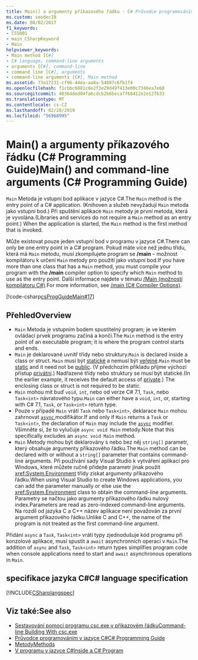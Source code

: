 ```yaml
---
title: Main() a argumenty příkazového řádku - C# Průvodce programováním pro službu
ms.custom: seodec18
ms.date: 08/02/2017
f1_keywords:
- CS5001
- main_CSharpKeyword
- Main
helpviewer_keywords:
- Main method [C#]
- C# language, command-line arguments
- arguments [C#], command-line
- command line [C#], arguments
- command-line arguments [C#], Main method
ms.assetid: 73a17231-cf96-44ea-aa8a-54807c6fb1f4
ms.openlocfilehash: f1cbbc6081c0e2f3e29d49f413e00c7346ea7e60
ms.sourcegitcommit: 40364ded04fa6cdcb2b6beca7f68412e2e12f633
ms.translationtype: MT
ms.contentlocale: cs-CZ
ms.lasthandoff: 02/28/2019
ms.locfileid: "56968995"
---
```

# <a name="main-and-command-line-arguments-c-programming-guide"></a><span data-ttu-id="87ead-102">Main() a argumenty příkazového řádku (C# Programming Guide)</span><span class="sxs-lookup"><span data-stu-id="87ead-102">Main() and command-line arguments (C# Programming Guide)</span></span>

<span data-ttu-id="87ead-103">`Main` Metoda je vstupní bod aplikace v jazyce C#.</span><span class="sxs-lookup"><span data-stu-id="87ead-103">The `Main` method is the entry point of a C# application.</span></span> <span data-ttu-id="87ead-104">(Knihoven a služeb nevyžadují `Main` metoda jako vstupní bod.) Při spuštění aplikace `Main` metody je první metoda, která je vyvolána.</span><span class="sxs-lookup"><span data-stu-id="87ead-104">(Libraries and services do not require a `Main` method as an entry point.) When the application is started, the `Main` method is the first method that is invoked.</span></span>

 <span data-ttu-id="87ead-105">Může existovat pouze jeden vstupní bod v programu v jazyce C#.</span><span class="sxs-lookup"><span data-stu-id="87ead-105">There can only be one entry point in a C# program.</span></span> <span data-ttu-id="87ead-106">Pokud máte více než jednu třídu, která má `Main` metodu, musí zkompilujete program se **/main** – možnost kompilátoru k určení `Main` metody pro použití jako vstupní bod.</span><span class="sxs-lookup"><span data-stu-id="87ead-106">If you have more than one class that has a `Main` method, you must compile your program with the **/main** compiler option to specify which `Main` method to use as the entry point.</span></span> <span data-ttu-id="87ead-107">Další informace najdete v tématu [/Main (možnosti kompilátoru C#)](../../../csharp/language-reference/compiler-options/main-compiler-option.md).</span><span class="sxs-lookup"><span data-stu-id="87ead-107">For more information, see [/main (C# Compiler Options)](../../../csharp/language-reference/compiler-options/main-compiler-option.md).</span></span>

 [!code-csharp[csProgGuideMain#17](~/samples/snippets/csharp/VS_Snippets_VBCSharp/csProgGuideMain/CS/Class1.cs#17)]

## <a name="overview"></a><span data-ttu-id="87ead-108">Přehled</span><span class="sxs-lookup"><span data-stu-id="87ead-108">Overview</span></span>

- <span data-ttu-id="87ead-109">`Main` Metoda je vstupním bodem spustitelný program; je ve kterém ovládací prvek programu začíná a končí.</span><span class="sxs-lookup"><span data-stu-id="87ead-109">The `Main` method is the entry point of an executable program; it is where the program control starts and ends.</span></span>
- <span data-ttu-id="87ead-110">`Main` je deklarované uvnitř třídy nebo struktury.</span><span class="sxs-lookup"><span data-stu-id="87ead-110">`Main` is declared inside a class or struct.</span></span> <span data-ttu-id="87ead-111">`Main` musí být [statické](../../../csharp/language-reference/keywords/static.md) a nemusí být [veřejné](../../../csharp/language-reference/keywords/public.md).</span><span class="sxs-lookup"><span data-stu-id="87ead-111">`Main` must be [static](../../../csharp/language-reference/keywords/static.md) and it need not be [public](../../../csharp/language-reference/keywords/public.md).</span></span> <span data-ttu-id="87ead-112">(V předchozím příkladu přijme výchozí přístup [privátní](../../../csharp/language-reference/keywords/private.md).) Nadřazené třídy nebo struktury se musí být statické.</span><span class="sxs-lookup"><span data-stu-id="87ead-112">(In the earlier example, it receives the default access of [private](../../../csharp/language-reference/keywords/private.md).) The enclosing class or struct is not required to be static.</span></span>
- <span data-ttu-id="87ead-113">`Main` mohou mít buď `void`, `int`, nebo od verze C# 7.1, `Task`, nebo `Task<int>` návratového typu.</span><span class="sxs-lookup"><span data-stu-id="87ead-113">`Main` can either have a `void`, `int`, or, starting with C# 7.1, `Task`, or `Task<int>` return type.</span></span>
- <span data-ttu-id="87ead-114">Pouze v případě `Main` vrátí `Task` nebo `Task<int>`, deklarace `Main` mohou zahrnovat [ `async` ](../../language-reference/keywords/async.md) modifikátor.</span><span class="sxs-lookup"><span data-stu-id="87ead-114">If and only if `Main` returns a `Task` or `Task<int>`, the declaration of `Main` may include the [`async`](../../language-reference/keywords/async.md) modifier.</span></span> <span data-ttu-id="87ead-115">Všimněte si, že to vylučuje `async void Main` metody.</span><span class="sxs-lookup"><span data-stu-id="87ead-115">Note that this specifically excludes an `async void Main` method.</span></span>
- <span data-ttu-id="87ead-116">`Main` Metody mohou být deklarovány s nebo bez něj `string[]` parametr, který obsahuje argumenty příkazového řádku.</span><span class="sxs-lookup"><span data-stu-id="87ead-116">The `Main` method can be declared with or without a `string[]` parameter that contains command-line arguments.</span></span> <span data-ttu-id="87ead-117">Při používání sady Visual Studio k vytváření aplikací pro Windows, které můžete ručně přidejte parametr jinak použít <xref:System.Environment> třídy získat argumenty příkazového řádku.</span><span class="sxs-lookup"><span data-stu-id="87ead-117">When using Visual Studio to create Windows applications, you can add the parameter manually or else use the <xref:System.Environment> class to obtain the command-line arguments.</span></span> <span data-ttu-id="87ead-118">Parametry se načtou jako argumenty příkazového řádku nulový index.</span><span class="sxs-lookup"><span data-stu-id="87ead-118">Parameters are read as zero-indexed command-line arguments.</span></span> <span data-ttu-id="87ead-119">Na rozdíl od jazyka C a C++ název aplikace není považován za první argument příkazového řádku.</span><span class="sxs-lookup"><span data-stu-id="87ead-119">Unlike C and C++, the name of the program is not treated as the first command-line argument.</span></span>

<span data-ttu-id="87ead-120">Přidání `async` a `Task`, `Task<int>` vrátí typy zjednodušuje kód programu při konzolové aplikace, musí spustit a `await` asynchronních operací v `Main`.</span><span class="sxs-lookup"><span data-stu-id="87ead-120">The addition of `async` and `Task`, `Task<int>` return types simplifies program code when console applications need to start and `await` asynchronous operations in `Main`.</span></span>

## <a name="c-language-specification"></a><span data-ttu-id="87ead-121">specifikace jazyka C#</span><span class="sxs-lookup"><span data-stu-id="87ead-121">C# language specification</span></span>

[!INCLUDE[CSharplangspec](~/includes/csharplangspec-md.md)]

## <a name="see-also"></a><span data-ttu-id="87ead-122">Viz také:</span><span class="sxs-lookup"><span data-stu-id="87ead-122">See also</span></span>

- [<span data-ttu-id="87ead-123">Sestavování pomocí programu csc.exe v příkazovém řádku</span><span class="sxs-lookup"><span data-stu-id="87ead-123">Command-line Building With csc.exe</span></span>](../../../csharp/language-reference/compiler-options/command-line-building-with-csc-exe.md)
- [<span data-ttu-id="87ead-124">Průvodce programováním v jazyce C#</span><span class="sxs-lookup"><span data-stu-id="87ead-124">C# Programming Guide</span></span>](../../../csharp/programming-guide/index.md)
- [<span data-ttu-id="87ead-125">Metody</span><span class="sxs-lookup"><span data-stu-id="87ead-125">Methods</span></span>](../../../csharp/programming-guide/classes-and-structs/methods.md)
- [<span data-ttu-id="87ead-126">V programu v jazyce C#</span><span class="sxs-lookup"><span data-stu-id="87ead-126">Inside a C# Program</span></span>](../../../csharp/programming-guide/inside-a-program/index.md)
